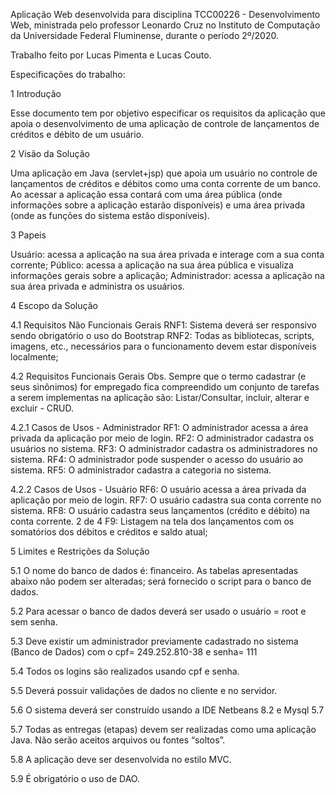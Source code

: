 Aplicação Web desenvolvida para disciplina TCC00226 - Desenvolvimento Web, ministrada pelo professor Leonardo Cruz no Instituto de Computação da Universidade Federal Fluminense, durante o período 2º/2020.

Trabalho feito por Lucas Pimenta e Lucas Couto.

Especificações do trabalho:

1 Introdução

Esse documento tem por objetivo especificar os requisitos da aplicação que apoia o
desenvolvimento de uma aplicação de controle de lançamentos de créditos e débito de
um usuário.

2 Visão da Solução

Uma aplicação em Java (servlet+jsp) que apoia um usuário no controle de lançamentos
de créditos e débitos como uma conta corrente de um banco. Ao acessar a aplicação
essa contará com uma área pública (onde informações sobre a aplicação estarão
disponíveis) e uma área privada (onde as funções do sistema estão disponíveis).

3 Papeis

Usuário: acessa a aplicação na sua área privada e interage com a sua conta corrente;
Público: acessa a aplicação na sua área pública e visualiza informações gerais sobre a
aplicação;
Administrador: acessa a aplicação na sua área privada e administra os usuários.

4 Escopo da Solução

4.1 Requisitos Não Funcionais Gerais
RNF1: Sistema deverá ser responsivo sendo obrigatório o uso do Bootstrap
RNF2: Todas as bibliotecas, scripts, imagens, etc., necessários para o
funcionamento devem estar disponíveis localmente;

4.2 Requisitos Funcionais Gerais
Obs. Sempre que o termo cadastrar (e seus sinônimos) for empregado fica
compreendido um conjunto de tarefas a serem implementas na aplicação são:
Listar/Consultar, incluir, alterar e excluir - CRUD.

4.2.1 Casos de Usos - Administrador
RF1: O administrador acessa a área privada da aplicação por meio de login.
RF2: O administrador cadastra os usuários no sistema.
RF3: O administrador cadastra os administradores no sistema.
RF4: O administrador pode suspender o acesso do usuário ao sistema.
RF5: O administrador cadastra a categoria no sistema.

4.2.2 Casos de Usos - Usuário
RF6: O usuário acessa a área privada da aplicação por meio de login.
RF7: O usuário cadastra sua conta corrente no sistema.
RF8: O usuário cadastra seus lançamentos (crédito e débito) na conta corrente.
2 de 4
F9: Listagem na tela dos lançamentos com os somatórios dos débitos e créditos e
saldo atual;

5 Limites e Restrições da Solução

5.1 O nome do banco de dados é: financeiro. As tabelas apresentadas abaixo não
podem ser alteradas; será fornecido o script para o banco de dados.

5.2 Para acessar o banco de dados deverá ser usado o usuário = root e sem senha.

5.3 Deve existir um administrador previamente cadastrado no sistema (Banco de Dados)
com o cpf= 249.252.810-38 e senha= 111

5.4 Todos os logins são realizados usando cpf e senha.

5.5 Deverá possuir validações de dados no cliente e no servidor.

5.6 O sistema deverá ser construído usando a IDE Netbeans 8.2 e Mysql 5.7

5.7 Todas as entregas (etapas) devem ser realizadas como uma aplicação Java. Não
serão aceitos arquivos ou fontes “soltos”.

5.8 A aplicação deve ser desenvolvida no estilo MVC.

5.9 É obrigatório o uso de DAO.

